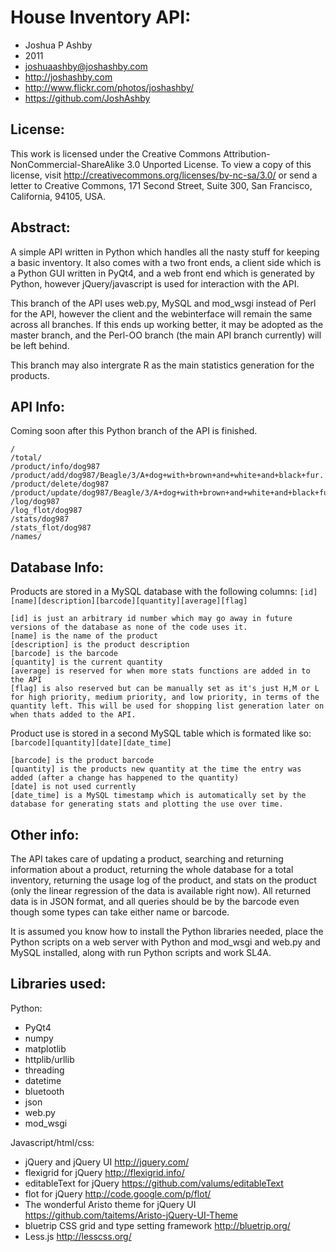 House Inventory API:
=============
* Joshua P Ashby
* 2011
* joshuaashby@joshashby.com
* http://joshashby.com
* http://www.flickr.com/photos/joshashby/
* https://github.com/JoshAshby

License:
-------------
This work is licensed under the Creative Commons Attribution-NonCommercial-ShareAlike 3.0 Unported License. To view a copy of this license, visit http://creativecommons.org/licenses/by-nc-sa/3.0/ or send a letter to Creative Commons, 171 Second Street, Suite 300, San Francisco, California, 94105, USA.

Abstract:
-------------
A simple API written in Python which handles all the nasty stuff for keeping a basic inventory. It also comes with a 
two front ends, a client side which is a Python GUI written in PyQt4, and a web front end which is generated by Python, 
however jQuery/javascript is used for interaction with the API.

This branch of the API uses web.py, MySQL and mod_wsgi instead of Perl for the API, however the client and the webinterface 
will remain the same across all branches. If this ends up working better, it may be adopted as the master branch, and the Perl-OO 
branch (the main API branch currently) will be left behind.

This branch may also intergrate R as the main statistics generation for the products.

API Info:
--------------
Coming soon after this Python branch of the API is finished.

	/
	/total/
	/product/info/dog987
	/product/add/dog987/Beagle/3/A+dog+with+brown+and+white+and+black+fur.
	/product/delete/dog987
	/product/update/dog987/Beagle/3/A+dog+with+brown+and+white+and+black+fur.
	/log/dog987
	/log_flot/dog987
	/stats/dog987
	/stats_flot/dog987
	/names/
	

Database Info:
--------------------------

Products are stored in a MySQL database with the following columns:
``[id][name][description][barcode][quantity][average][flag]``

	[id] is just an arbitrary id number which may go away in future versions of the database as none of the code uses it.
	[name] is the name of the product
	[description] is the product description
	[barcode] is the barcode
	[quantity] is the current quantity
	[average] is reserved for when more stats functions are added in to the API
	[flag] is also reserved but can be manually set as it's just H,M or L for high priority, medium priority, and low priority, in terms of the quantity left. This will be used for shopping list generation later on when thats added to the API.

Product use is stored in a second MySQL table which is formated like so:
``[barcode][quantity][date][date_time]``

	[barcode] is the product barcode
	[quantity] is the products new quantity at the time the entry was added (after a change has happened to the quantity)
	[date] is not used currently
	[date_time] is a MySQL timestamp which is automatically set by the database for generating stats and plotting the use over time.

Other info:
-----------------

The API takes care of updating a product, searching and returning information about a product, returning the whole database for a total inventory, returning the usage log of the product, and stats on the product (only the linear regression of the data is available right now).
All returned data is in JSON format, and all queries should be by the barcode even though some types can take either name or barcode.

It is assumed you know how to install the Python libraries needed, place the Python scripts on a web server with 
Python and mod_wsgi and web.py and MySQL installed, along with run Python scripts and work SL4A.

Libraries used:
----------------------

Python:

* PyQt4
* numpy
* matplotlib
* httplib/urllib
* threading
* datetime
* bluetooth
* json
* web.py
* mod_wsgi

Javascript/html/css:

* jQuery and jQuery UI http://jquery.com/
* flexigrid for jQuery http://flexigrid.info/
* editableText for jQuery https://github.com/valums/editableText
* flot for jQuery http://code.google.com/p/flot/
* The wonderful Aristo theme for jQuery UI https://github.com/taitems/Aristo-jQuery-UI-Theme
* bluetrip CSS grid and type setting framework http://bluetrip.org/
* Less.js http://lesscss.org/
